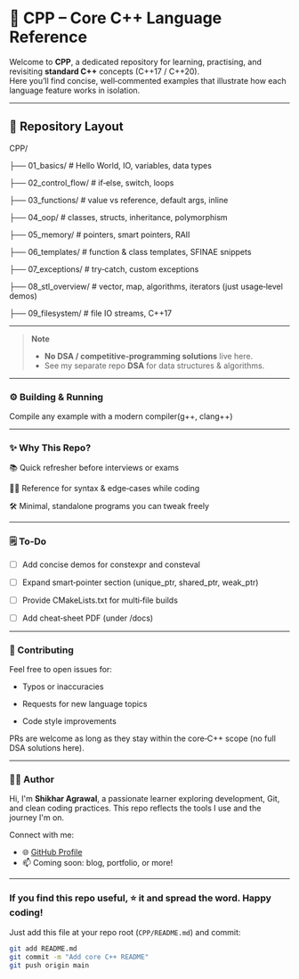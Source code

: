 # 🚀 CPP – Core C++ Language Reference

Welcome to **CPP**, a dedicated repository for learning, practising, and revisiting **standard C++** concepts (C++17 / C++20).  
Here you’ll find concise, well‑commented examples that illustrate how each language feature works in isolation.

---

## 📂 Repository Layout

CPP/

├── 01_basics/ # Hello World, IO, variables, data types

├── 02_control_flow/ # if‑else, switch, loops

├── 03_functions/ # value vs reference, default args, inline

├── 04_oop/ # classes, structs, inheritance, polymorphism

├── 05_memory/ # pointers, smart pointers, RAII

├── 06_templates/ # function & class templates, SFINAE snippets

├── 07_exceptions/ # try‑catch, custom exceptions

├── 08_stl_overview/ # vector, map, algorithms, iterators (just usage‐level demos)

├── 09_filesystem/ # file IO streams, C++17 <filesystem>

---

> **Note**  
> - **No DSA / competitive‑programming solutions** live here.  
> - See my separate repo **DSA** for data structures & algorithms.

---

### ⚙️ Building & Running

Compile any example with a modern compiler(g++, clang++) 

---

### ✨ Why This Repo?

📚 Quick refresher before interviews or exams

🧑‍💻 Reference for syntax & edge‑cases while coding

🛠️ Minimal, standalone programs you can tweak freely

---

### 🗒️ To‑Do
 - [ ] Add concise demos for constexpr and consteval

 - [ ] Expand smart‑pointer section (unique_ptr, shared_ptr, weak_ptr)

 - [ ] Provide CMakeLists.txt for multi‑file builds

 - [ ] Add cheat‑sheet PDF (under /docs)

---

### 🤝 Contributing
Feel free to open issues for:

- Typos or inaccuracies

- Requests for new language topics

- Code style improvements

PRs are welcome as long as they stay within the core‑C++ scope (no full DSA solutions here).

---

### 🙋‍♂️ Author

Hi, I'm **Shikhar Agrawal**, a passionate learner exploring development, Git, and clean coding practices. This repo reflects the tools I use and the journey I'm on.

Connect with me:
- 🌐 [GitHub Profile](https://github.com/Shikharagrawal-2408)
- 📫 Coming soon: blog, portfolio, or more!

---

### If you find this repo useful, ⭐ it and spread the word. Happy coding!

Just add this file at your repo root (`CPP/README.md`) and commit:

```bash
git add README.md
git commit -m "Add core C++ README"
git push origin main
